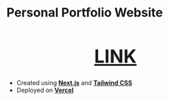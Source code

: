 # Personal Portfolio Website

## <span align="center"><h1>[**LINK**](https://jliport.vercel.app/)</h1></span>

- Created using [**Next.js**](https://nextjs.org/) and [**Tailwind CSS**](https://tailwindcss.com/)
- Deployed on [**Vercel**](https://vercel.com/)
